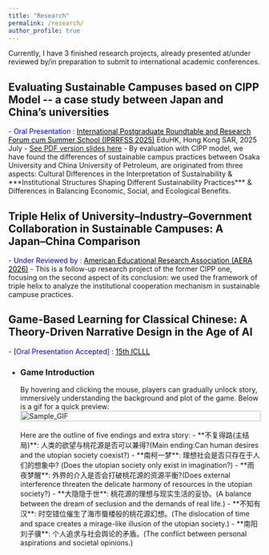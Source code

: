 ```yaml
---
title: "Research"
permalink: /research/
author_profile: true
---
```


Currently, I have 3 finished research projects, already presented at/under reviewed by/in preparation to submit to international academic conferences.

<h2> Evaluating Sustainable Campuses based on CIPP Model -- a case study between Japan and China’s universities </h2>
- <span style="color: blue;">Oral Presentation</span> : <a style="color: black;" href="https://iprrfss.com/">International Postgraduate Roundtable and Research Forum cum Summer School (IPRRFSS 2025)</a> EduHK, Hong Kong SAR, 2025 July
- <a href="https://weiqiuzhang.github.io/files/CIPP.pdf">See PDF version slides here</a>
- By evaluation with CIPP model, we have found the differences of sustainable campus practices between Osaka University and China University of Petroleum, are originated from three aspects: Cultural Differences in the Interpretation of Sustainability & ***Institutional Structures Shaping Different Sustainability Practices*** & Differences in Balancing Economic, Social, and Ecological Benefits.

<h2> Triple Helix of University–Industry–Government Collaboration in Sustainable Campuses: A Japan–China Comparison </h2>
- <span style="color: blue;">Under Reviewed by</span> : <a style="color: black;" href="https://www.aera.net/Events-Meetings/Annual-Meeting/2026-Annual-Meeting-Call-for-Paper-and-Session-Submissions">American Educational Research Association (AERA 2026)</a>
- This is a follow-up research project of the former CIPP one, focusing on the second aspect of its conclusion: we used the framework of triple helix to analyze the institutional cooperation mechanism in sustainable campuse practices.

<h2> Game-Based Learning for Classical Chinese: A Theory-Driven Narrative Design in the Age of AI </h2>
- <span style="color: blue;">[Oral Presentation Accepted]</span> : <a style="color: black;" href="https://www.iclll.org/"> 15th ICLLL</a>

- <h3>Game Introduction</h3>
    By hovering and clicking the mouse, players can gradually unlock story, immersively understanding the background and plot of the game. Below is a gif for a quick preview:
    <div style="display: flex; justify-content: center; align-items: center;">
        <img src="../files/TaoHuaYuanJi.gif" alt="Sample_GIF" style="width: 100%; height: auto;">
    </div>
    <br>
    Here are the outline of five endings and extra story:
    - **不复得路(主结局)**: 人类的欲望与桃花源是否可以兼得?(Main ending:Can human desires and the utopian society coexist?)  
    - **南柯一梦**: 理想社会是否只存在于人们的想象中? (Does the utopian society only exist in imagination?)  
    - **雨夜梦醒**: 外界的介入是否会打破桃花源的资源平衡?(Does external interference threaten the delicate harmony of resources in the utopian society?)  
    - **大隐隐于世**: 桃花源的理想与现实生活的妥协。(A balance between the dream of seclusion and the demands of real life.)  
    - **不知有汉**: 时空错位催生了海市蜃楼般的桃花源幻想。(The dislocation of time and space creates a mirage-like illusion of the utopian society.)  
    - **南阳刘子骥**: 个人追求与社会舆论的矛盾。(The conflict between personal aspirations and societal opinions.)